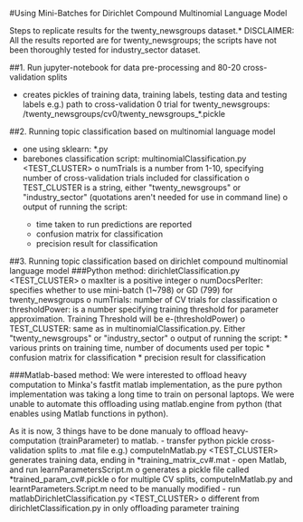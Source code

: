 #Using Mini-Batches for Dirichlet Compound Multinomial Language Model

Steps to replicate results for the twenty_newsgroups dataset.*
DISCLAIMER: All the results reported are for twenty_newsgroups; the scripts have not been thoroughly tested for industry_sector dataset.

##1. Run jupyter-notebook for data pre-processing and 80-20 cross-validation splits
 - creates pickles of training data, training labels, testing data and testing labels
    e.g.) path to cross-validation 0 trial for twenty_newsgroups: 
          <dataDir>/twenty_newsgroups/cv0/twenty_newsgroups_*.pickle

##2. Running topic classification based on multinomial language model 
 - one using sklearn: *.py
 - barebones classification script: multinomialClassification.py <numTrials> <TEST_CLUSTER>
   o numTrials is a number from 1-10, specifying number of cross-validation trials included for classification
   o TEST_CLUSTER is a string, either "twenty_newsgroups" or "industry_sector" (quotations aren't needed for use in command line)
   o output of running the script:
	* time taken to run predictions are reported
	* confusion matrix for classification
	* precision result for classification

##3. Running topic classification based on dirichlet compound multinomial language model
###Python method: dirichletClassification.py <maxIter> <numDocsPerIter> <numTrials> <thresholdPower> <TEST_CLUSTER>
   o maxIter is a positive integer
   o numDocsPerIter: specifies whether to use mini-batch (1~798) or GD (799) for twenty_newsgroups
   o numTrials: number of CV trials for classification
   o thresholdPower: is a number specifying training threshold for parameter approximation. Training Threshold will be e-(thresholdPower)
   o TEST_CLUSTER: same as in multinomialClassification.py. Either "twenty_newsgroups" or "industry_sector"
   o output of running the script:
	* various prints on training time, number of documents used per topic
	* confusion matrix for classification
	* precision result for classification
 
###Matlab-based method: We were interested to offload heavy computation to Minka's fastfit matlab implementation, as the pure python implementation was taking a long time to train on personal laptops. We were unable to automate this offloading using matlab.engine from python (that enables using Matlab functions in python).

 As it is now, 3 things have to be done manualy to offload heavy-computation (trainParameter) to matlab. 
    - transfer python pickle cross-validation splits to .mat file
      e.g.) computeInMatlab.py <TEST_CLUSTER> <cvTrialNumber>
            generates training data, ending in *training_matrix_cv#<cvTrialNumber>.mat
    - open Matlab, and run learnParametersScript.m
      o generates a pickle file called *trained_param_cv#<cvTrialNumber>.pickle
      o for multiple CV splits, computeInMatlab.py and learntParameters.Script.m need to be manually modified
    - run matlabDirichletClassification.py <numTrials> <smooth> <TEST_CLUSTER>
      o different from dirichletClassification.py in only offloading parameter training 

